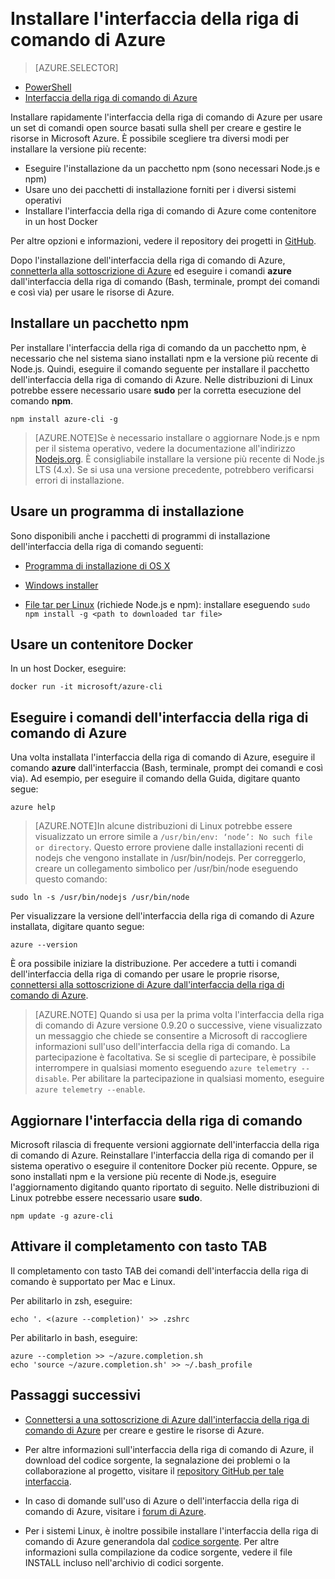 <properties
	pageTitle="Installare l'interfaccia della riga di comando di Azure | Microsoft Azure"
	description="Installare l'interfaccia della riga di comando di Azure per Mac, Linux e Windows per iniziare a usare i servizi di Azure"
	editor=""
	manager="timlt"
	documentationCenter=""
	authors="dlepow"
	services="virtual-machines-linux,virtual-network,storage,azure-resource-manager"
	tags="azure-resource-manager,azure-service-management"/>

<tags
	ms.service="multiple"
	ms.workload="multiple"
	ms.tgt_pltfrm="command-line-interface"
	ms.devlang="na"
	ms.topic="article"
	ms.date="08/17/2016"
	ms.author="danlep"/>  
    
# Installare l'interfaccia della riga di comando di Azure

> [AZURE.SELECTOR]
- [PowerShell](powershell-install-configure.md)
- [Interfaccia della riga di comando di Azure](xplat-cli-install.md)

Installare rapidamente l'interfaccia della riga di comando di Azure per usare un set di comandi open source basati sulla shell per creare e gestire le risorse in Microsoft Azure. È possibile scegliere tra diversi modi per installare la versione più recente:

* Eseguire l'installazione da un pacchetto npm (sono necessari Node.js e npm)
* Usare uno dei pacchetti di installazione forniti per i diversi sistemi operativi
* Installare l'interfaccia della riga di comando di Azure come contenitore in un host Docker
    
Per altre opzioni e informazioni, vedere il repository dei progetti in [GitHub](https://github.com/azure/azure-xplat-cli).

Dopo l'installazione dell'interfaccia della riga di comando di Azure, [connetterla alla sottoscrizione di Azure](xplat-cli-connect.md) ed eseguire i comandi **azure** dall'interfaccia della riga di comando (Bash, terminale, prompt dei comandi e così via) per usare le risorse di Azure.



## Installare un pacchetto npm

Per installare l'interfaccia della riga di comando da un pacchetto npm, è necessario che nel sistema siano installati npm e la versione più recente di Node.js. Quindi, eseguire il comando seguente per installare il pacchetto dell'interfaccia della riga di comando di Azure. Nelle distribuzioni di Linux potrebbe essere necessario usare **sudo** per la corretta esecuzione del comando __npm__.

	npm install azure-cli -g

> [AZURE.NOTE]Se è necessario installare o aggiornare Node.js e npm per il sistema operativo, vedere la documentazione all'indirizzo [Nodejs.org](https://nodejs.org/en/download/package-manager/). È consigliabile installare la versione più recente di Node.js LTS (4.x). Se si usa una versione precedente, potrebbero verificarsi errori di installazione.

## Usare un programma di installazione

Sono disponibili anche i pacchetti di programmi di installazione dell'interfaccia della riga di comando seguenti:


* [Programma di installazione di OS X][mac-installer]

* [Windows installer][windows-installer]

* [File tar per Linux][linux-installer] (richiede Node.js e npm): installare eseguendo `sudo npm install -g <path to downloaded tar file>`


## Usare un contenitore Docker

In un host Docker, eseguire:

```
docker run -it microsoft/azure-cli
```

## Eseguire i comandi dell'interfaccia della riga di comando di Azure
Una volta installata l'interfaccia della riga di comando di Azure, eseguire il comando **azure** dall'interfaccia (Bash, terminale, prompt dei comandi e così via). Ad esempio, per eseguire il comando della Guida, digitare quanto segue:

```
azure help
```
> [AZURE.NOTE]In alcune distribuzioni di Linux potrebbe essere visualizzato un errore simile a `/usr/bin/env: ‘node’: No such file or directory`. Questo errore proviene dalle installazioni recenti di nodejs che vengono installate in /usr/bin/nodejs. Per correggerlo, creare un collegamento simbolico per /usr/bin/node eseguendo questo comando:

```
sudo ln -s /usr/bin/nodejs /usr/bin/node
```

Per visualizzare la versione dell'interfaccia della riga di comando di Azure installata, digitare quanto segue:

```
azure --version
```

È ora possibile iniziare la distribuzione. Per accedere a tutti i comandi dell'interfaccia della riga di comando per usare le proprie risorse, [connettersi alla sottoscrizione di Azure dall'interfaccia della riga di comando di Azure](xplat-cli-connect.md).

>[AZURE.NOTE] Quando si usa per la prima volta l'interfaccia della riga di comando di Azure versione 0.9.20 o successive, viene visualizzato un messaggio che chiede se consentire a Microsoft di raccogliere informazioni sull'uso dell'interfaccia della riga di comando. La partecipazione è facoltativa. Se si sceglie di partecipare, è possibile interrompere in qualsiasi momento eseguendo `azure telemetry --disable`. Per abilitare la partecipazione in qualsiasi momento, eseguire `azure telemetry --enable`.


## Aggiornare l'interfaccia della riga di comando

Microsoft rilascia di frequente versioni aggiornate dell'interfaccia della riga di comando di Azure. Reinstallare l'interfaccia della riga di comando per il sistema operativo o eseguire il contenitore Docker più recente. Oppure, se sono installati npm e la versione più recente di Node.js, eseguire l'aggiornamento digitando quanto riportato di seguito. Nelle distribuzioni di Linux potrebbe essere necessario usare **sudo**.

```
npm update -g azure-cli
```

## Attivare il completamento con tasto TAB

Il completamento con tasto TAB dei comandi dell'interfaccia della riga di comando è supportato per Mac e Linux.

Per abilitarlo in zsh, eseguire:

```
echo '. <(azure --completion)' >> .zshrc
```

Per abilitarlo in bash, eseguire:

```
azure --completion >> ~/azure.completion.sh
echo 'source ~/azure.completion.sh' >> ~/.bash_profile
```


## Passaggi successivi 

* [Connettersi a una sottoscrizione di Azure dall'interfaccia della riga di comando di Azure](xplat-cli-connect.md) per creare e gestire le risorse di Azure.

* Per altre informazioni sull'interfaccia della riga di comando di Azure, il download del codice sorgente, la segnalazione dei problemi o la collaborazione al progetto, visitare il [repository GitHub per tale interfaccia](https://github.com/azure/azure-xplat-cli).

* In caso di domande sull'uso di Azure o dell'interfaccia della riga di comando di Azure, visitare i [forum di Azure](https://social.msdn.microsoft.com/Forums/it-IT/home?forum=azurescripting).

* Per i sistemi Linux, è inoltre possibile installare l'interfaccia della riga di comando di Azure generandola dal [codice sorgente](http://aka.ms/linux-azure-cli). Per altre informazioni sulla compilazione da codice sorgente, vedere il file INSTALL incluso nell'archivio di codici sorgente.

[mac-installer]: http://aka.ms/mac-azure-cli
[windows-installer]: http://aka.ms/webpi-azure-cli
[linux-installer]: http://aka.ms/linux-azure-cli
[cliasm]: virtual-machines-command-line-tools.md
[cliarm]: ./virtual-machines/azure-cli-arm-commands.md

<!---HONumber=AcomDC_0824_2016-->